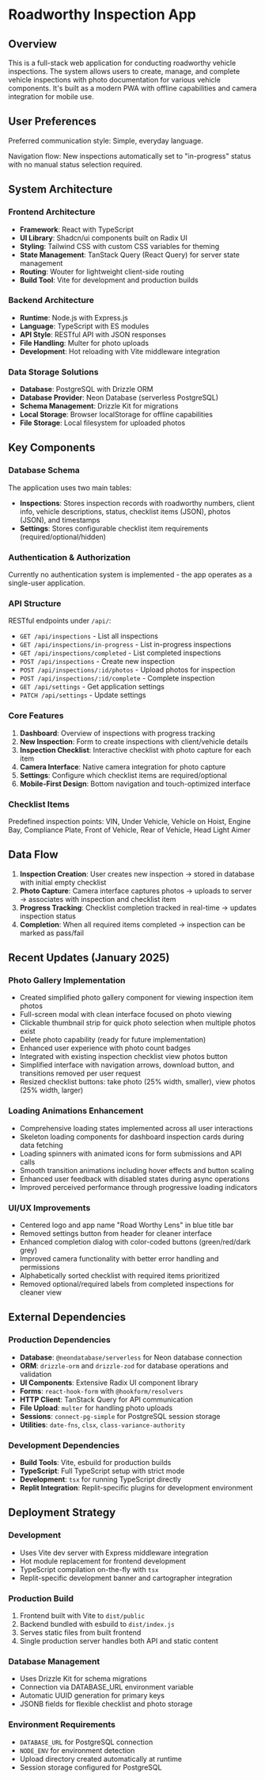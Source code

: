 # Roadworthy Inspection App

## Overview

This is a full-stack web application for conducting roadworthy vehicle inspections. The system allows users to create, manage, and complete vehicle inspections with photo documentation for various vehicle components. It's built as a modern PWA with offline capabilities and camera integration for mobile use.

## User Preferences

Preferred communication style: Simple, everyday language.

Navigation flow: New inspections automatically set to "in-progress" status with no manual status selection required.

## System Architecture

### Frontend Architecture
- **Framework**: React with TypeScript
- **UI Library**: Shadcn/ui components built on Radix UI
- **Styling**: Tailwind CSS with custom CSS variables for theming
- **State Management**: TanStack Query (React Query) for server state management
- **Routing**: Wouter for lightweight client-side routing
- **Build Tool**: Vite for development and production builds

### Backend Architecture
- **Runtime**: Node.js with Express.js
- **Language**: TypeScript with ES modules
- **API Style**: RESTful API with JSON responses
- **File Handling**: Multer for photo uploads
- **Development**: Hot reloading with Vite middleware integration

### Data Storage Solutions
- **Database**: PostgreSQL with Drizzle ORM
- **Database Provider**: Neon Database (serverless PostgreSQL)
- **Schema Management**: Drizzle Kit for migrations
- **Local Storage**: Browser localStorage for offline capabilities
- **File Storage**: Local filesystem for uploaded photos

## Key Components

### Database Schema
The application uses two main tables:
- **Inspections**: Stores inspection records with roadworthy numbers, client info, vehicle descriptions, status, checklist items (JSON), photos (JSON), and timestamps
- **Settings**: Stores configurable checklist item requirements (required/optional/hidden)

### Authentication & Authorization
Currently no authentication system is implemented - the app operates as a single-user application.

### API Structure
RESTful endpoints under `/api/`:
- `GET /api/inspections` - List all inspections
- `GET /api/inspections/in-progress` - List in-progress inspections
- `GET /api/inspections/completed` - List completed inspections
- `POST /api/inspections` - Create new inspection
- `POST /api/inspections/:id/photos` - Upload photos for inspection
- `POST /api/inspections/:id/complete` - Complete inspection
- `GET /api/settings` - Get application settings
- `PATCH /api/settings` - Update settings

### Core Features
1. **Dashboard**: Overview of inspections with progress tracking
2. **New Inspection**: Form to create inspections with client/vehicle details
3. **Inspection Checklist**: Interactive checklist with photo capture for each item
4. **Camera Interface**: Native camera integration for photo capture
5. **Settings**: Configure which checklist items are required/optional
6. **Mobile-First Design**: Bottom navigation and touch-optimized interface

### Checklist Items
Predefined inspection points: VIN, Under Vehicle, Vehicle on Hoist, Engine Bay, Compliance Plate, Front of Vehicle, Rear of Vehicle, Head Light Aimer

## Data Flow

1. **Inspection Creation**: User creates new inspection → stored in database with initial empty checklist
2. **Photo Capture**: Camera interface captures photos → uploads to server → associates with inspection and checklist item
3. **Progress Tracking**: Checklist completion tracked in real-time → updates inspection status
4. **Completion**: When all required items completed → inspection can be marked as pass/fail

## Recent Updates (January 2025)

### Photo Gallery Implementation
- Created simplified photo gallery component for viewing inspection item photos
- Full-screen modal with clean interface focused on photo viewing
- Clickable thumbnail strip for quick photo selection when multiple photos exist
- Delete photo capability (ready for future implementation)
- Enhanced user experience with photo count badges
- Integrated with existing inspection checklist view photos button
- Simplified interface with navigation arrows, download button, and transitions removed per user request
- Resized checklist buttons: take photo (25% width, smaller), view photos (25% width, larger)

### Loading Animations Enhancement
- Comprehensive loading states implemented across all user interactions
- Skeleton loading components for dashboard inspection cards during data fetching
- Loading spinners with animated icons for form submissions and API calls
- Smooth transition animations including hover effects and button scaling
- Enhanced user feedback with disabled states during async operations
- Improved perceived performance through progressive loading indicators

### UI/UX Improvements
- Centered logo and app name "Road Worthy Lens" in blue title bar
- Removed settings button from header for cleaner interface
- Enhanced completion dialog with color-coded buttons (green/red/dark grey)
- Improved camera functionality with better error handling and permissions
- Alphabetically sorted checklist with required items prioritized
- Removed optional/required labels from completed inspections for cleaner view

## External Dependencies

### Production Dependencies
- **Database**: `@neondatabase/serverless` for Neon database connection
- **ORM**: `drizzle-orm` and `drizzle-zod` for database operations and validation
- **UI Components**: Extensive Radix UI component library
- **Forms**: `react-hook-form` with `@hookform/resolvers`
- **HTTP Client**: TanStack Query for API communication
- **File Upload**: `multer` for handling photo uploads
- **Sessions**: `connect-pg-simple` for PostgreSQL session storage
- **Utilities**: `date-fns`, `clsx`, `class-variance-authority`

### Development Dependencies
- **Build Tools**: Vite, esbuild for production builds
- **TypeScript**: Full TypeScript setup with strict mode
- **Development**: `tsx` for running TypeScript directly
- **Replit Integration**: Replit-specific plugins for development environment

## Deployment Strategy

### Development
- Uses Vite dev server with Express middleware integration
- Hot module replacement for frontend development
- TypeScript compilation on-the-fly with `tsx`
- Replit-specific development banner and cartographer integration

### Production Build
1. Frontend built with Vite to `dist/public`
2. Backend bundled with esbuild to `dist/index.js`
3. Serves static files from built frontend
4. Single production server handles both API and static content

### Database Management
- Uses Drizzle Kit for schema migrations
- Connection via DATABASE_URL environment variable
- Automatic UUID generation for primary keys
- JSONB fields for flexible checklist and photo storage

### Environment Requirements
- `DATABASE_URL` for PostgreSQL connection
- `NODE_ENV` for environment detection
- Upload directory created automatically at runtime
- Session storage configured for PostgreSQL